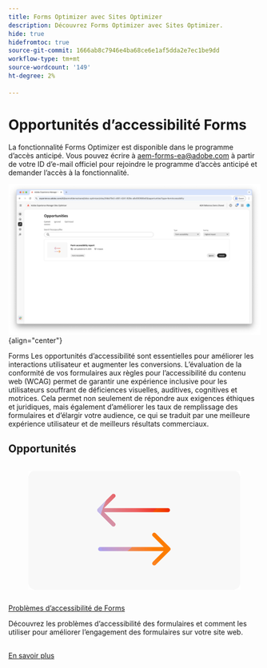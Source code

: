 ```yaml
---
title: Forms Optimizer avec Sites Optimizer
description: Découvrez Forms Optimizer avec Sites Optimizer.
hide: true
hidefromtoc: true
source-git-commit: 1666ab8c7946e4ba68ce6e1af5dda2e7ec1be9dd
workflow-type: tm+mt
source-wordcount: '149'
ht-degree: 2%

---
```



# Opportunités d’accessibilité Forms

<span class="preview"> La fonctionnalité Forms Optimizer est disponible dans le programme d’accès anticipé. Vous pouvez écrire à aem-forms-ea@adobe.com à partir de votre ID d’e-mail officiel pour rejoindre le programme d’accès anticipé et demander l’accès à la fonctionnalité. </span>

![Opportunités d’accessibilité Forms](./assets/form-accesibility/hero.png){align="center"}


Forms Les opportunités d’accessibilité sont essentielles pour améliorer les interactions utilisateur et augmenter les conversions. L’évaluation de la conformité de vos formulaires aux règles pour l’accessibilité du contenu web (WCAG) permet de garantir une expérience inclusive pour les utilisateurs souffrant de déficiences visuelles, auditives, cognitives et motrices. Cela permet non seulement de répondre aux exigences éthiques et juridiques, mais également d’améliorer les taux de remplissage des formulaires et d’élargir votre audience, ce qui se traduit par une meilleure expérience utilisateur et de meilleurs résultats commerciaux.

## Opportunités

<!-- CARDS
 
* ../documentation/opportunities/low-views.md
  {title=Low views}
  {image=../assets/common/card-bag.png}
* ../documentation/opportunities/low-conversions.md
  {title=Low conversions}
  {image=../assets/common/card-bag.png}

--->
<!-- START CARDS HTML - DO NOT MODIFY BY HAND -->
<div class="columns">
    <div class="column is-half-tablet is-half-desktop is-one-third-widescreen" aria-label="Forms Accessibility issues">
        <div class="card" style="height: 100%; display: flex; flex-direction: column; height: 100%;">
            <div class="card-image">
                <figure class="image x-is-16by9">
                    <a href="../documentation/opportunities/forms-accessibility-issues.md" title="Problèmes d’accessibilité liés à Forms" target="_blank" rel="referrer">
                        <img class="is-bordered-r-small" src="../assets/common/card-arrows.png" alt="Problèmes d’accessibilité liés à Forms"
                             style="width: 100%; aspect-ratio: 16 / 9; object-fit: cover; overflow: hidden; display: block; margin: auto;">
                    </a>
                </figure>
            </div>
            <div class="card-content is-padded-small" style="display: flex; flex-direction: column; flex-grow: 1; justify-content: space-between;">
                <div class="top-card-content">
                    <p class="headline is-size-6 has-text-weight-bold">
                        <a href="../documentation/opportunities/forms-accessibility-issues.md" target="_blank" rel="referrer" title="Problèmes d’accessibilité liés à Forms">Problèmes d’accessibilité de Forms</a>
                    </p>
                    <p class="is-size-6">Découvrez les problèmes d’accessibilité des formulaires et comment les utiliser pour améliorer l’engagement des formulaires sur votre site web.</p>
                </div>
                <a href="../documentation/opportunities/forms-accessibility-issues.md" target="_blank" rel="referrer" class="spectrum-Button spectrum-Button--outline spectrum-Button--primary spectrum-Button--sizeM" style="align-self: flex-start; margin-top: 1rem;">
<span class="spectrum-Button-label has-no-wrap has-text-weight-bold">En savoir plus</span>
</a>
            </div>
        </div>
    </div>
</div>
<!-- END CARDS HTML - DO NOT MODIFY BY HAND -->
